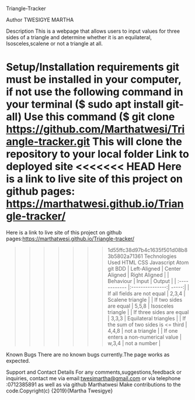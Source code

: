 Triangle-Tracker

Author
TWESIGYE MARTHA

Description
This is a webpage that allows users to input values for three sides of a triangle and determine whether it is an equilateral, Isosceles,scalene or not a triangle at all.

Setup/Installation requirements
git must be installed in your computer, if not use the following command in your terminal ($ sudo apt install git-all)
Use this command ($ git clone https://github.com/Marthatwesi/Triangle-tracker.git
This will clone the repository to your local folder
Link to deployed site
<<<<<<< HEAD
Here is a link to live site of this project on github pages:
https://marthatwesi.github.io/Triangle-tracker/
=======
Here is a link to live site of this project on github pages:https://marthatwesi.github.io/Triangle-tracker/

>>>>>>> 1d55ffc38d97b4c1635f501d08b83b5802a71361
Technologies Used
HTML
CSS
Javascript
Atom
git
BDD
| Left-Aligned | Center Aligned | Right Aligned | | Behaviour | Input | Output | | :------------ |:---------------:| -----:| | If all fields are not equal | 2,3,4 | Scalene triangle | | If two sides are equal | 5,5,8 | Isosceles triangle | | If three sides are equal | 3,3,3 | Equilateral triangles | | If the sum of two sides is <= third | 4,4,8 | not a triangle | | If one enters a non-numerical value | w,3,4 | not a number |

Known Bugs
There are no known bugs currently.The page works as expected.

Support and Contact Details
For any comments,suggestions,feedback or inquiries, contact me via email:twesimartha@gmail.com or via telephone :0712385891 as well as via github Marthatwesi
Make contributions to the code.Copyright(c) {2019}{Martha Twesigye}
